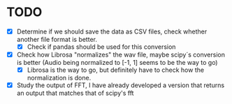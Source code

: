 # TODO

- [x] Determine if we should save the data as CSV files, check whether another file format is better.
  - [x] Check if pandas should be used for this conversion
- [X] Check how Librosa "normalizes" the wav file, maybe scipy´s conversion is better (Audio being normalized to [-1, 1] seems to be the way to go)
  - [x] Librosa is the way to go, but definitely have to check how the normalization is done.
- [x] Study the output of FFT, I have already developed a version that returns an output that matches that of scipy's fft